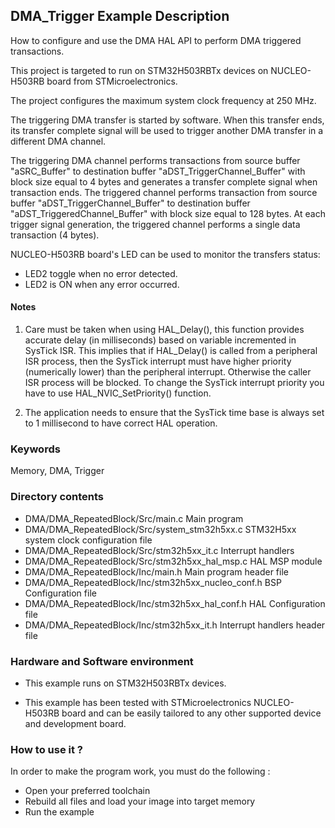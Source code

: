 ## <b>DMA_Trigger Example Description</b>

How to configure and use the DMA HAL API to perform DMA triggered transactions.

This project is targeted to run on STM32H503RBTx devices on NUCLEO-H503RB board from STMicroelectronics.

The project configures the maximum system clock frequency at 250 MHz.

The triggering DMA transfer is started by software.
When this transfer ends, its transfer complete signal will be used to trigger another DMA transfer in a different DMA channel.

The triggering DMA channel performs transactions from source buffer "aSRC_Buffer" to destination buffer
"aDST_TriggerChannel_Buffer" with block size equal to 4 bytes and generates a transfer complete signal when transaction ends.
The triggered channel performs transaction from source buffer "aDST_TriggerChannel_Buffer" to
destination buffer "aDST_TriggeredChannel_Buffer" with block size equal to 128 bytes.
At each trigger signal generation, the triggered channel performs a single data transaction (4 bytes).

NUCLEO-H503RB board's LED can be used to monitor the transfers status:

 - LED2 toggle when no error detected.
 - LED2 is ON when any error occurred.

#### <b>Notes</b>

 1. Care must be taken when using HAL_Delay(), this function provides accurate delay (in milliseconds)
    based on variable incremented in SysTick ISR. This implies that if HAL_Delay() is called from
    a peripheral ISR process, then the SysTick interrupt must have higher priority (numerically lower)
    than the peripheral interrupt. Otherwise the caller ISR process will be blocked.
    To change the SysTick interrupt priority you have to use HAL_NVIC_SetPriority() function.

 2. The application needs to ensure that the SysTick time base is always set to 1 millisecond
    to have correct HAL operation.

### <b>Keywords</b>

Memory, DMA, Trigger

### <b>Directory contents</b>

  - DMA/DMA_RepeatedBlock/Src/main.c                  Main program
  - DMA/DMA_RepeatedBlock/Src/system_stm32h5xx.c      STM32H5xx system clock configuration file
  - DMA/DMA_RepeatedBlock/Src/stm32h5xx_it.c          Interrupt handlers
-   DMA/DMA_RepeatedBlock/Src/stm32h5xx_hal_msp.c     HAL MSP module
  - DMA/DMA_RepeatedBlock/Inc/main.h                  Main program header file
  - DMA/DMA_RepeatedBlock/Inc/stm32h5xx_nucleo_conf.h BSP Configuration file
  - DMA/DMA_RepeatedBlock/Inc/stm32h5xx_hal_conf.h    HAL Configuration file
  - DMA/DMA_RepeatedBlock/Inc/stm32h5xx_it.h          Interrupt handlers header file

### <b>Hardware and Software environment</b>

  - This example runs on STM32H503RBTx devices.

  - This example has been tested with STMicroelectronics NUCLEO-H503RB
    board and can be easily tailored to any other supported device
    and development board.

### <b>How to use it ?</b>

In order to make the program work, you must do the following :

 - Open your preferred toolchain
 - Rebuild all files and load your image into target memory
 - Run the example

